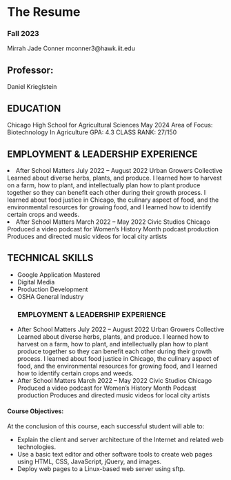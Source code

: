 <!DOCTYPE html>
<html lang="en">
<head>
	<meta charset="UTF-8">
	<title>Mirrah Jade Conner</title>
</head>
<body>
	<h1>The Resume</h1>
	<h3>Fall 2023</h3>
	<p>Mirrah Jade Conner   mconner3@hawk.iit.edu</p>
	<h2>Professor:</h2>
	<p>Daniel Krieglstein</p>
	<h2>EDUCATION  </h2>
	<p>Chicago High School for Agricultural Sciences May 2024 Area of Focus:  Biotechnology In Agriculture
	 GPA: 4.3 
	 CLASS RANK: 27/150 </p>
	<h2>EMPLOYMENT & LEADERSHIP EXPERIENCE</h2>
	<li>After School Matters July  2022  – August  2022 Urban Growers Collective Learned about diverse herbs, plants, and produce. I learned how to harvest on a farm, how to plant, and intellectually plan how to plant produce together so they can benefit each other during their growth process. I learned about food justice in Chicago, the culinary aspect of food, and the environmental resources for growing food, and I learned how to identify certain crops and weeds. </li> 
	<li>After School Matters March 2022  – May 2022 Civic Studios Chicago Produced a video podcast for Women’s History Month podcast production Produces and directed music videos for local city artists </li>
	<h2>TECHNICAL SKILLS</h2>
	<ul>
  <li>Google Application Mastered </li>
  <li>Digital Media </li>
  <li>Production Development</li>
  <li>OSHA General Industry</li>
</ul>
	<ul>
	<h3>EMPLOYMENT & LEADERSHIP EXPERIENCE</h3>
		<li>After School Matters							                                                July  2022  – August  2022
Urban Growers Collective
Learned about diverse herbs, plants, and produce. I learned how to harvest on a farm, how to plant, and intellectually plan how to plant produce together so they can benefit each other during their growth process. I learned about food justice in Chicago, the culinary aspect of food, and the environmental resources for growing food, and I learned how to identify certain crops and weeds.</li>
		<li>After School Matters March 2022  – May 2022 Civic Studios Chicago Produced a video podcast for Women’s History Month Podcast production Produces and directed music videos for local city artists</li>
	</ul>
	<h4>Course Objectives:</h4>
	<p>At the conclusion of this course, each successful student will able to:</p>
	<ul>
		<li>Explain the client and server architecture of the Internet and related web technologies.</li>
		<li>Use a basic text editor and other software tools to create web pages using HTML, CSS, JavaScript, jQuery, and images.</li>
		<li>Deploy web pages to a Linux-based web server using sftp.</li>
	</ul>
</body>
</html>